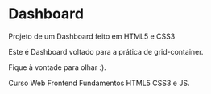 # Dashboard
Projeto de um Dashboard feito em HTML5 e CSS3

Este é Dashboard voltado para a prática de grid-container.

Fique à vontade para olhar :).

Curso Web Frontend Fundamentos HTML5 CSS3 e JS.
